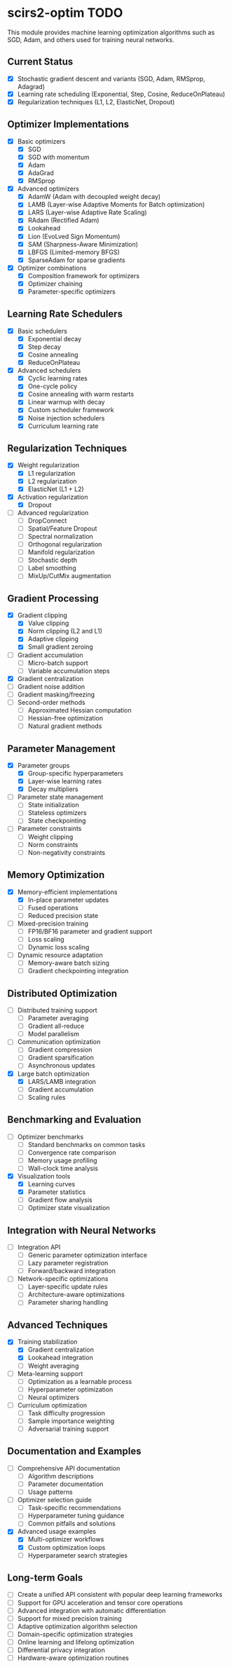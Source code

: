 # scirs2-optim TODO

This module provides machine learning optimization algorithms such as SGD, Adam, and others used for training neural networks.

## Current Status

- [x] Stochastic gradient descent and variants (SGD, Adam, RMSprop, Adagrad)
- [x] Learning rate scheduling (Exponential, Step, Cosine, ReduceOnPlateau)
- [x] Regularization techniques (L1, L2, ElasticNet, Dropout)

## Optimizer Implementations

- [x] Basic optimizers
  - [x] SGD
  - [x] SGD with momentum
  - [x] Adam
  - [x] AdaGrad
  - [x] RMSprop
- [x] Advanced optimizers
  - [x] AdamW (Adam with decoupled weight decay)
  - [x] LAMB (Layer-wise Adaptive Moments for Batch optimization)
  - [x] LARS (Layer-wise Adaptive Rate Scaling)
  - [x] RAdam (Rectified Adam)
  - [x] Lookahead
  - [x] Lion (EvoLved Sign Momentum)
  - [x] SAM (Sharpness-Aware Minimization)
  - [x] LBFGS (Limited-memory BFGS)
  - [x] SparseAdam for sparse gradients
- [x] Optimizer combinations
  - [x] Composition framework for optimizers
  - [x] Optimizer chaining
  - [x] Parameter-specific optimizers

## Learning Rate Schedulers

- [x] Basic schedulers
  - [x] Exponential decay
  - [x] Step decay
  - [x] Cosine annealing
  - [x] ReduceOnPlateau
- [x] Advanced schedulers
  - [x] Cyclic learning rates  
  - [x] One-cycle policy
  - [x] Cosine annealing with warm restarts
  - [x] Linear warmup with decay
  - [x] Custom scheduler framework
  - [x] Noise injection schedulers
  - [x] Curriculum learning rate

## Regularization Techniques

- [x] Weight regularization
  - [x] L1 regularization
  - [x] L2 regularization
  - [x] ElasticNet (L1 + L2)
- [x] Activation regularization
  - [x] Dropout
- [ ] Advanced regularization
  - [ ] DropConnect
  - [ ] Spatial/Feature Dropout
  - [ ] Spectral normalization
  - [ ] Orthogonal regularization
  - [ ] Manifold regularization
  - [ ] Stochastic depth
  - [ ] Label smoothing
  - [ ] MixUp/CutMix augmentation

## Gradient Processing

- [x] Gradient clipping
  - [x] Value clipping
  - [x] Norm clipping (L2 and L1)
  - [x] Adaptive clipping
  - [x] Small gradient zeroing
- [ ] Gradient accumulation
  - [ ] Micro-batch support
  - [ ] Variable accumulation steps
- [x] Gradient centralization
- [ ] Gradient noise addition
- [ ] Gradient masking/freezing
- [ ] Second-order methods
  - [ ] Approximated Hessian computation
  - [ ] Hessian-free optimization
  - [ ] Natural gradient methods

## Parameter Management

- [x] Parameter groups
  - [x] Group-specific hyperparameters
  - [x] Layer-wise learning rates
  - [x] Decay multipliers
- [ ] Parameter state management
  - [ ] State initialization
  - [ ] Stateless optimizers
  - [ ] State checkpointing
- [ ] Parameter constraints
  - [ ] Weight clipping
  - [ ] Norm constraints
  - [ ] Non-negativity constraints

## Memory Optimization

- [x] Memory-efficient implementations
  - [x] In-place parameter updates
  - [ ] Fused operations
  - [ ] Reduced precision state
- [ ] Mixed-precision training
  - [ ] FP16/BF16 parameter and gradient support
  - [ ] Loss scaling
  - [ ] Dynamic loss scaling
- [ ] Dynamic resource adaptation
  - [ ] Memory-aware batch sizing
  - [ ] Gradient checkpointing integration

## Distributed Optimization

- [ ] Distributed training support
  - [ ] Parameter averaging
  - [ ] Gradient all-reduce
  - [ ] Model parallelism
- [ ] Communication optimization
  - [ ] Gradient compression
  - [ ] Gradient sparsification
  - [ ] Asynchronous updates
- [x] Large batch optimization
  - [x] LARS/LAMB integration
  - [ ] Gradient accumulation
  - [ ] Scaling rules

## Benchmarking and Evaluation

- [ ] Optimizer benchmarks
  - [ ] Standard benchmarks on common tasks
  - [ ] Convergence rate comparison
  - [ ] Memory usage profiling
  - [ ] Wall-clock time analysis
- [x] Visualization tools
  - [x] Learning curves
  - [x] Parameter statistics
  - [ ] Gradient flow analysis
  - [ ] Optimizer state visualization

## Integration with Neural Networks

- [ ] Integration API
  - [ ] Generic parameter optimization interface
  - [ ] Lazy parameter registration
  - [ ] Forward/backward integration
- [ ] Network-specific optimizations
  - [ ] Layer-specific update rules
  - [ ] Architecture-aware optimizations
  - [ ] Parameter sharing handling

## Advanced Techniques

- [x] Training stabilization
  - [x] Gradient centralization
  - [x] Lookahead integration
  - [ ] Weight averaging
- [ ] Meta-learning support
  - [ ] Optimization as a learnable process
  - [ ] Hyperparameter optimization
  - [ ] Neural optimizers
- [ ] Curriculum optimization
  - [ ] Task difficulty progression
  - [ ] Sample importance weighting
  - [ ] Adversarial training support

## Documentation and Examples

- [ ] Comprehensive API documentation
  - [ ] Algorithm descriptions
  - [ ] Parameter documentation
  - [ ] Usage patterns
- [ ] Optimizer selection guide
  - [ ] Task-specific recommendations
  - [ ] Hyperparameter tuning guidance
  - [ ] Common pitfalls and solutions
- [x] Advanced usage examples
  - [x] Multi-optimizer workflows
  - [x] Custom optimization loops
  - [ ] Hyperparameter search strategies

## Long-term Goals

- [ ] Create a unified API consistent with popular deep learning frameworks
- [ ] Support for GPU acceleration and tensor core operations
- [ ] Advanced integration with automatic differentiation
- [ ] Support for mixed precision training
- [ ] Adaptive optimization algorithm selection
- [ ] Domain-specific optimization strategies
- [ ] Online learning and lifelong optimization
- [ ] Differential privacy integration
- [ ] Hardware-aware optimization routines